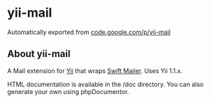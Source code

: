 # yii-mail

Automatically exported from [code.google.com/p/yii-mail](https://code.google.com/p/yii-mail/)

## About yii-mail

A Mail extension for [Yii](https://github.com/yiisoft/yii) that wraps [Swift Mailer](http://swiftmailer.org/). Uses Yii 1.1.x.

HTML documentation is available in the /doc directory. You can also generate your own using phpDocumentor.
